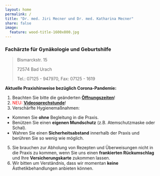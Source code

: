```yaml
---
layout: home
permalink: /
title: "Dr. med. Jiri Mecner und Dr. med. Katharina Mecner"
share: false
image:
  feature: wood-title-1600x800.jpg
---
```


### Fachärzte für Gynäkologie und Geburtshilfe

> Bismarckstr. 15
>
> 72574 Bad Urach
>
> Tel.: 07125 - 947970, 
> Fax: 07125 - 1619

**Aktuelle Praxishinweise bezüglich Corona-Pandemie:** 

1. Beachten Sie bitte die geänderten [**Öffnungszeiten**](/sprechzeiten)!
2. <span style="color:red">NEU:</span> **[Videosprechstunde](frauenheilkunde/online/)**!
3. Verschärfte Hygienemaßnahmen:
  * Kommen Sie **ohne** Begleitung in die Praxis.
  * Benützen Sie einen **eigenen Mundschutz** (z.B. Atemschutzmaske oder Schal).
  * Wahren Sie einen **Sicherheitsabstand** innerhalb der Praxis und berühren Sie so wenig wie möglich.
5. Sie brauchen zur Abholung von Rezepten und Überweisungen nicht in die Praxis zu kommen, wenn Sie uns einen **frankierten Rückumschlag** und Ihre **Versicherungskarte** zukommen lassen.
6. Wir bitten um Verständnis, dass wir momentan **keine** Ästhetikbehandlungen anbieten können.
